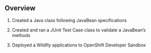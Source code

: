 ## Overview 

1. Created a Java class following JavaBean specifications

2. Created and ran a JUnit Test Case class to validate a JavaBean’s methods

3. Deployed a Wildfly applications to OpenShift Developer Sandbox